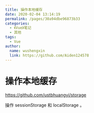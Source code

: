 ```yaml
---
title: 操作本地缓存
date: 2020-02-04 13:14:19
permalink: /pages/30a94dbe96873b33
categories:
  - 《Vue》笔记
  - 其他
tags:
  - Vue
author:
  name: wushengxin
  link: https://github.com/Aiden124578
---
```

# 操作本地缓存

<https://github.com/ustbhuangyi/storage>

操作 sessionStorage 和 localStorage 。
